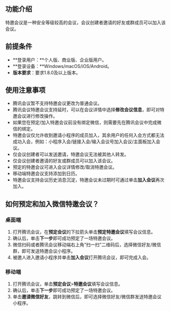## 功能介绍
特邀会议是一种安全等级较高的会议，会议创建者邀请的好友或群成员可以加入该会议。

## 前提条件
- **登录用户：**个人版、商业版、企业版用户。
- **登录设备：**Windows/macOS/iOS/Android。
- **版本要求**：要求1.8.0及以上版本。

## 使用注意事项
- 腾讯会议暂不支持特邀会议更改为普通会议。
- 腾讯会议特邀会议支持延时，可以在会议详情中选择**修改会议信息**，即可对特邀会议进行修改操作。
- 如果您在预定/加入特邀会议前没有绑定微信，则需要先在腾讯会议中完成微信的绑定。
- 特邀会议仅允许收到邀请小程序的成员加入，其余用户的任何入会方式都无法成功入会，例如：小程序入会/链接入会/输入会议号加入会议/主面板加入会议。
- 仅会议创建者可以发送邀请，特邀会议无法被其他人转发。
- 仅会议创建者邀请的好友或群成员可以加入该会议。
- 预定的特邀会议可进入会议详情修改/取消特邀会议。
- 移动端特邀会议支持添加到日历。
- 特邀会议支持会议历史消息沉淀，特邀会议未过期时可通过单击**加入会议**再次加入。

## 如何预定和加入微信特邀会议？
### 桌面端
1. 打开腾讯会议，在**预定会议**的下拉箭头单击**预定特邀会议**填写会议信息。
2. 确认后，单击**下一步**即可成功预定了一场特邀会议。
3. 微信扫码或者腾讯会议移动端右上角“扫一扫”二维码后，选择微信好友/微信群，即可发送特邀会议小程序。
4. 被邀人进入邀请小程序并单击**加入会议**打开腾讯会议，即可完成入会。

### 移动端
1. 打开腾讯会议，单击**预定会议**>**特邀会议**填写会议信息。
2. 确认后，单击**下一步**即可成功预定了一场特邀会议。
3. 单击**邀请微信好友**，跳转到微信后，即可选择微信好友/微信群发送特邀会议小程序。
 
